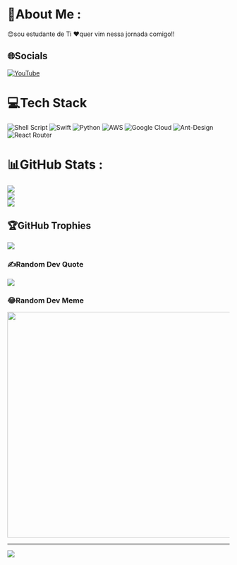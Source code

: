 # 💫About Me :
😊sou estudante de Ti 
❤️quer vim nessa jornada comigo!!

## 🌐Socials
[![YouTube](https://img.shields.io/badge/YouTube-%23FF0000.svg?logo=YouTube&logoColor=white)](https://youtube.com/c/https://youtu.be/QeQd4pLNMHo?si=XHQXlJ1u22ssja6h) 

# 💻Tech Stack
![Shell Script](https://img.shields.io/badge/shell_script-%23121011.svg?style=for-the-badge&logo=gnu-bash&logoColor=white) ![Swift](https://img.shields.io/badge/swift-F54A2A?style=for-the-badge&logo=swift&logoColor=white) ![Python](https://img.shields.io/badge/python-3670A0?style=for-the-badge&logo=python&logoColor=ffdd54) ![AWS](https://img.shields.io/badge/AWS-%23FF9900.svg?style=for-the-badge&logo=amazon-aws&logoColor=white) ![Google Cloud](https://img.shields.io/badge/Google%20Cloud-%234285F4.svg?style=for-the-badge&logo=google-cloud&logoColor=white) ![Ant-Design](https://img.shields.io/badge/-AntDesign-%230170FE?style=for-the-badge&logo=ant-design&logoColor=white) ![React Router](https://img.shields.io/badge/React_Router-CA4245?style=for-the-badge&logo=react-router&logoColor=white)
# 📊GitHub Stats :
![](https://github-readme-stats.vercel.app/api?username=Jhon4466&theme=algolia&hide_border=true&include_all_commits=false&count_private=false)<br/>
![](https://github-readme-streak-stats.herokuapp.com/?user=Jhon4466&theme=algolia&hide_border=true)<br/>
![](https://github-readme-stats.vercel.app/api/top-langs/?username=Jhon4466&theme=algolia&hide_border=true&include_all_commits=false&count_private=false&layout=compact)

## 🏆GitHub Trophies
![](https://github-trophies.vercel.app/?username=Jhon4466&theme=radical&no-frame=false&no-bg=false&margin-w=4)

### ✍️Random Dev Quote
![](https://quotes-github-readme.vercel.app/api?type=vetical&theme=radical)

### 😂Random Dev Meme
<img src="https://random-memer.herokuapp.com/" width="512px"/>

---
[![](https://visitcount.itsvg.in/api?id=Jhon4466&icon=0&color=0)](https://visitcount.itsvg.in)
